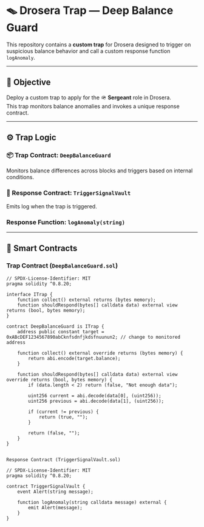 # 🪤 Drosera Trap — Deep Balance Guard

This repository contains a **custom trap** for Drosera designed to trigger on suspicious balance behavior and call a custom response function `logAnomaly`.

---

## 🎯 Objective

Deploy a custom trap to apply for the 🪖 **Sergeant** role in Drosera.  
This trap monitors balance anomalies and invokes a unique response contract.

---

## ⚙️ Trap Logic

### 📦 Trap Contract: `DeepBalanceGuard`
Monitors balance differences across blocks and triggers based on internal conditions.

### 🧠 Response Contract: `TriggerSignalVault`
Emits log when the trap is triggered.

### Response Function: `logAnomaly(string)`

---

## 🧾 Smart Contracts

### Trap Contract (`DeepBalanceGuard.sol`)
```solidity
// SPDX-License-Identifier: MIT
pragma solidity ^0.8.20;

interface ITrap {
    function collect() external returns (bytes memory);
    function shouldRespond(bytes[] calldata data) external view returns (bool, bytes memory);
}

contract DeepBalanceGuard is ITrap {
    address public constant target = 0xABcDEF1234567890abCknfsdnfjkdsfnuunun2; // change to monitored address

    function collect() external override returns (bytes memory) {
        return abi.encode(target.balance);
    }

    function shouldRespond(bytes[] calldata data) external view override returns (bool, bytes memory) {
        if (data.length < 2) return (false, "Not enough data");

        uint256 current = abi.decode(data[0], (uint256));
        uint256 previous = abi.decode(data[1], (uint256));

        if (current != previous) {
            return (true, "");
        }

        return (false, "");
    }
}


Response Contract (TriggerSignalVault.sol)

// SPDX-License-Identifier: MIT
pragma solidity ^0.8.20;

contract TriggerSignalVault {
    event Alert(string message);

    function logAnomaly(string calldata message) external {
        emit Alert(message);
    }
}
